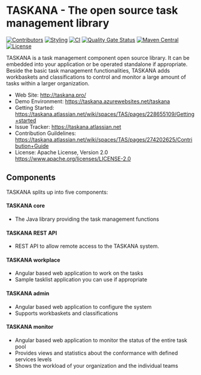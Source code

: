 TASKANA - The open source task management library
=================================================

[![Contributors](https://img.shields.io/github/contributors/taskana/taskana.svg)](https://github.com/Taskana/taskana/graphs/contributors)
[![Styling](https://img.shields.io/badge/code_style-prettier-ff69b4.svg?style=flat-square)](https://prettier.io/)
[![CI](https://github.com/Taskana/taskana/workflows/CI/badge.svg)](https://github.com/Taskana/taskana/actions?query=workflow%3ACI)
[![Quality Gate Status](https://sonarcloud.io/api/project_badges/measure?project=Taskana_taskana&metric=alert_status)](https://sonarcloud.io/dashboard?id=Taskana_taskana)
[![Maven Central](https://maven-badges.herokuapp.com/maven-central/pro.taskana/taskana-core/badge.svg)](https://maven-badges.herokuapp.com/maven-central/pro.taskana/taskana-core)
[![License](http://img.shields.io/:license-apache-blue.svg)](http://www.apache.org/licenses/LICENSE-2.0.html)

TASKANA is a task management component open source library. It can be embedded into your application or be operated standalone if appropriate. Beside the basic task management functionalities, TASKANA adds workbaskets and classifications to control and monitor a large amount of tasks within a larger organization. 

* Web Site: http://taskana.pro/
* Demo Environment: https://taskana.azurewebsites.net/taskana
* Getting Started: https://taskana.atlassian.net/wiki/spaces/TAS/pages/228655109/Getting+started
* Issue Tracker: https://taskana.atlassian.net
* Contribution Guildelines: https://taskana.atlassian.net/wiki/spaces/TAS/pages/274202625/Contribution+Guide
* License: Apache License, Version 2.0  https://www.apache.org/licenses/LICENSE-2.0

Components
----------

TASKANA splits up into five components:

#### TASKANA core
 * The Java library providing the task management functions

#### TASKANA REST API
 * REST API to allow remote access to the TASKANA system.

#### TASKANA workplace
 * Angular based web application to work on the tasks
 * Sample tasklist application you can use if appropriate

#### TASKANA admin
 * Angular based web application to configure the system
 * Supports workbaskets and classifications

#### TASKANA monitor
 * Angular based web application to monitor the status of the entire task pool
 * Provides views and statistics about the conformance with defined services levels
 * Shows the workload of your organization and the individual teams


